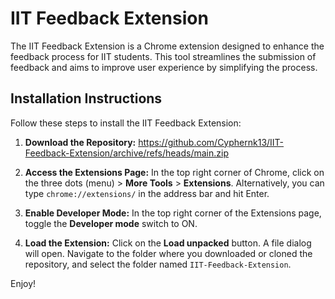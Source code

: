 ﻿# IIT Feedback Extension

The IIT Feedback Extension is a Chrome extension designed to enhance the feedback process for IIT students. This tool streamlines the submission of feedback and aims to improve user experience by simplifying the process.

## Installation Instructions

Follow these steps to install the IIT Feedback Extension:

1. **Download the Repository:**
   https://github.com/Cyphernk13/IIT-Feedback-Extension/archive/refs/heads/main.zip

2. **Access the Extensions Page:**
   In the top right corner of Chrome, click on the three dots (menu) > **More Tools** > **Extensions**. Alternatively, you can type `chrome://extensions/` in the address bar and hit Enter.

4. **Enable Developer Mode:**
   In the top right corner of the Extensions page, toggle the **Developer mode** switch to ON.

5. **Load the Extension:**
   Click on the **Load unpacked** button. A file dialog will open. Navigate to the folder where you downloaded or cloned the repository, and select the folder named `IIT-Feedback-Extension`.

Enjoy!
